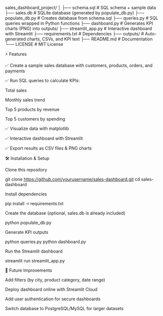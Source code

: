 sales_dashboard_project/
│
├── schema.sql           # SQL schema + sample data
├── sales.db             # SQLite database (generated by populate_db.py)
├── populate_db.py       # Creates database from schema.sql
├── queries.py           # SQL queries wrapped in Python functions
├── dashboard.py         # Generates KPI charts (PNG) into outputs/
├── streamlit_app.py     # Interactive dashboard with Streamlit
├── requirements.txt     # Dependencies
├── outputs/             # Auto-generated charts, CSVs, and KPI text
├── README.md            # Documentation
└── LICENSE              # MIT License

⚡ Features

✅ Create a sample sales database with customers, products, orders, and payments

✅ Run SQL queries to calculate KPIs:

Total sales

Monthly sales trend

Top 5 products by revenue

Top 5 customers by spending

✅ Visualize data with matplotlib

✅ Interactive dashboard with Streamlit

✅ Export results as CSV files & PNG charts

🛠️ Installation & Setup

Clone this repository

git clone https://github.com/yourusername/sales-dashboard.git
cd sales-dashboard


Install dependencies

pip install -r requirements.txt


Create the database (optional, sales.db is already included)

python populate_db.py


Generate KPI outputs

python queries.py
python dashboard.py


Run the Streamlit dashboard

streamlit run streamlit_app.py


🔮 Future Improvements

Add filters (by city, product category, date range)

Deploy dashboard online with Streamlit Cloud

Add user authentication for secure dashboards

Switch database to PostgreSQL/MySQL for larger datasets
